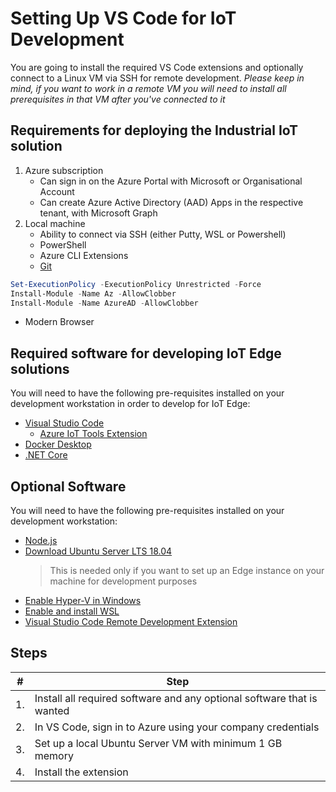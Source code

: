 # Setting Up VS Code for IoT Development #

You are going to install the required VS Code extensions and optionally connect to a Linux VM via SSH for remote development.
*Please keep in mind, if you want to work in a remote VM you will need to install all prerequisites in that VM after you've connected to it*

## Requirements for deploying the Industrial IoT solution ##

1. Azure subscription
   * Can sign in on the Azure Portal with Microsoft or Organisational Account
   * Can create Azure Active Directory (AAD) Apps in the respective tenant, with Microsoft Graph
1. Local machine
   * Ability to connect via SSH (either Putty,  WSL or Powershell)
   * PowerShell
   * Azure CLI Extensions
   * [Git](https://git-scm.com/download/win)

```powershell
Set-ExecutionPolicy -ExecutionPolicy Unrestricted -Force
Install-Module -Name Az -AllowClobber
Install-Module -Name AzureAD -AllowClobber
```

   * Modern Browser

## Required software for developing IoT Edge solutions ##

You will need to have the following pre-requisites installed on your development workstation in order to develop for IoT Edge:

* [Visual Studio Code](https://code.visualstudio.com/Download)
  * [Azure IoT Tools Extension](https://marketplace.visualstudio.com/items?itemName=vsciot-vscode.azure-iot-tools)
* [Docker Desktop](https://hub.docker.com/editions/community/docker-ce-desktop-windows)
* [.NET Core](https://dotnet.microsoft.com/download/dotnet-core)

## Optional Software ##

You will need to have the following pre-requisites installed on your development workstation:

* [Node.js](https://nodejs.org/en/)
* [Download Ubuntu Server LTS 18.04](https://ubuntu.com/download/desktop)
  > This is needed only if you want to set up an Edge instance on your machine for development purposes
* [Enable Hyper-V in Windows](https://docs.microsoft.com/en-us/virtualization/hyper-v-on-windows/quick-start/enable-hyper-v)
* [Enable and install WSL](https://docs.microsoft.com/en-us/windows/wsl/install-win10)
* [Visual Studio Code Remote Development Extension](https://marketplace.visualstudio.com/items?itemName=ms-vscode-remote.vscode-remote-extensionpack)

## Steps ##

| #   | Step                                                                                                    |
| --- | ------------------------------------------------------------------------------------------------------- |
| 1.  | Install all required software and any optional software that is wanted                                  |
| 2.  | In VS Code, sign in to Azure using your company credentials                                             |
| 3.  | Set up a local Ubuntu Server VM with minimum 1 GB memory                                                |
| 4.  | Install the extension                                                                                   |
